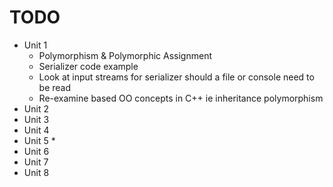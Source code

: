 # TODO

* Unit 1
  * Polymorphism & Polymorphic Assignment
  * Serializer code example
  * Look at input streams for serializer should a file or console need to be read
  * Re-examine based OO concepts in C++ ie inheritance polymorphism
* Unit 2
* Unit 3
* Unit 4
* Unit 5
  * 
* Unit 6
* Unit 7
* Unit 8



